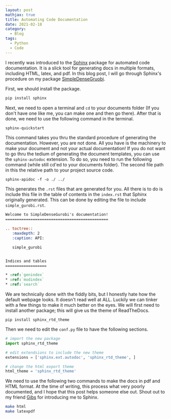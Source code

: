 ```yaml
---
layout: post
mathjax: true
title: Automating Code Documentation 
date: 2021-02-18
category:
  - Blog
tags:
  - Python
  - Code
---
```


I recently was introduced to the [Sphinx](https://www.sphinx-doc.org/en/master/) package for automated code documentation. It is a slick tool for generating docs in multiple formats, including HTML, latex, and pdf. In this blog post, I will go through Sphinx's procedure on my package [SimpleDenseGruobi](https://github.com/DKenefake/SimpleDenseGurobi). 
 
First, we should install the package.

```bash
pip install sphinx
```

Next, we need to open a terminal and ```cd``` to your documents folder (If you don't have one like me, you can make one and then go there). After that is done, we need to use the following command in the terminal.

```bash
sphinx-quickstart
```

This command takes you thru the standard procedure of generating the documentation. However, you are not done. All you have is the machinery to make your document and not your actual documentation! If you do not want to go thru the tedium of generating the document templates, you can use the ```sphinx-autodoc``` extension. To do so, you need to run the following command (while still cd'ed to your documents folder). The second file path in this the relative path to your project source code. 

```
sphinx-apidoc -f -o ./ ../
```

This generates the ```.rst``` files that are generated for you. All there is to do is include this file in the table of contents in the ```index.rst``` that Sphinx originally generated. This can be done by editing the file to include ```simple_gurobi.rst```.

``` rst
Welcome to SimpleDenseGurobi's documentation!
=============================================

.. toctree::
   :maxdepth: 2
   :caption: API:

   simple_gurobi


Indices and tables
==================

* :ref:`genindex`
* :ref:`modindex`
* :ref:`search`
```

We are technically done with the fiddly bits, but I honestly hate how the default webpage looks. It doesn't read well at ALL. Luckily we can tinker with a few things to make it much better on the eyes. We will first need to install another package; this will give us the theme of ReadTheDocs.  

```
pip install sphinx_rtd_theme
```

Then we need to edit the ```conf.py``` file to have the following sections.

```python
# import the new package
import sphinx_rtd_theme

# edit extendsions to include the new theme
extensions = ['sphinx.ext.autodoc', 'sphinx_rtd_theme', ]

# change the html export theme
html_theme = 'sphinx_rtd_theme'
```

We need to use the following two commands to make the docs in pdf and HTML format. At the time of writing, this process what very poorly documented, and I hope that this post helps someone else out. Shout out to my friend [Gibs](https://github.com/gibsramen) for introducing me to Sphinx.

```bash 
make html
make latexpdf
```

